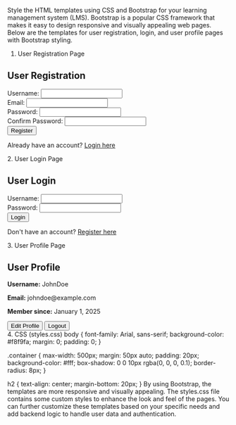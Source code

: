 Style the HTML templates using CSS and Bootstrap for your learning management system (LMS). Bootstrap is a popular CSS framework that makes it easy to design responsive and visually appealing web pages. Below are the templates for user registration, login, and user profile pages with Bootstrap styling.

1. User Registration Page
<!DOCTYPE html>
<html lang="en">
<head>
    <meta charset="UTF-8">
    <meta name="viewport" content="width=device-width, initial-scale=1.0">
    <title>User Registration</title>
    <link href="https://stackpath.bootstrapcdn.com/bootstrap/4.5.2/css/bootstrap.min.css" rel="stylesheet">
    <link rel="stylesheet" href="styles.css">
</head>
<body>
    <div class="container">
        <div class="row justify-content-center">
            <div class="col-md-6">
                <h2 class="text-center mt-5">User Registration</h2>
                <form action="/register" method="POST" class="mt-4">
                    <div class="form-group">
                        <label for="username">Username:</label>
                        <input type="text" class="form-control" id="username" name="username" required>
                    </div>
                    <div class="form-group">
                        <label for="email">Email:</label>
                        <input type="email" class="form-control" id="email" name="email" required>
                    </div>
                    <div class="form-group">
                        <label for="password">Password:</label>
                        <input type="password" class="form-control" id="password" name="password" required>
                    </div>
                    <div class="form-group">
                        <label for="confirm-password">Confirm Password:</label>
                        <input type="password" class="form-control" id="confirm-password" name="confirm-password" required>
                    </div>
                    <button type="submit" class="btn btn-primary btn-block">Register</button>
                </form>
                <p class="text-center mt-3">Already have an account? <a href="/login">Login here</a></p>
            </div>
        </div>
    </div>
    <script src="https://code.jquery.com/jquery-3.5.1.slim.min.js"></script>
    <script src="https://cdn.jsdelivr.net/npm/@popperjs/core@2.5.4/dist/umd/popper.min.js"></script>
    <script src="https://stackpath.bootstrapcdn.com/bootstrap/4.5.2/js/bootstrap.min.js"></script>
</body>
</html>
2. User Login Page
<!DOCTYPE html>
<html lang="en">
<head>
    <meta charset="UTF-8">
    <meta name="viewport" content="width=device-width, initial-scale=1.0">
    <title>User Login</title>
    <link href="https://stackpath.bootstrapcdn.com/bootstrap/4.5.2/css/bootstrap.min.css" rel="stylesheet">
    <link rel="stylesheet" href="styles.css">
</head>
<body>
    <div class="container">
        <div class="row justify-content-center">
            <div class="col-md-6">
                <h2 class="text-center mt-5">User Login</h2>
                <form action="/login" method="POST" class="mt-4">
                    <div class="form-group">
                        <label for="username">Username:</label>
                        <input type="text" class="form-control" id="username" name="username" required>
                    </div>
                    <div class="form-group">
                        <label for="password">Password:</label>
                        <input type="password" class="form-control" id="password" name="password" required>
                    </div>
                    <button type="submit" class="btn btn-primary btn-block">Login</button>
                </form>
                <p class="text-center mt-3">Don't have an account? <a href="/register">Register here</a></p>
            </div>
        </div>
    </div>
    <script src="https://code.jquery.com/jquery-3.5.1.slim.min.js"></script>
    <script src="https://cdn.jsdelivr.net/npm/@popperjs/core@2.5.4/dist/umd/popper.min.js"></script>
    <script src="https://stackpath.bootstrapcdn.com/bootstrap/4.5.2/js/bootstrap.min.js"></script>
</body>
</html>
3. User Profile Page
<!DOCTYPE html>
<html lang="en">
<head>
    <meta charset="UTF-8">
    <meta name="viewport" content="width=device-width, initial-scale=1.0">
    <title>User Profile</title>
    <link href="https://stackpath.bootstrapcdn.com/bootstrap/4.5.2/css/bootstrap.min.css" rel="stylesheet">
    <link rel="stylesheet" href="styles.css">
</head>
<body>
    <div class="container">
        <div class="row justify-content-center">
            <div class="col-md-6">
                <h2 class="text-center mt-5">User Profile</h2>
                <div class="card mt-4">
                    <div class="card-body">
                        <p><strong>Username:</strong> JohnDoe</p>
                        <p><strong>Email:</strong> johndoe@example.com</p>
                        <p><strong>Member since:</strong> January 1, 2025</p>
                    </div>
                </div>
                <div class="mt-3">
                    <button class="btn btn-secondary btn-block" onclick="window.location.href='/edit-profile'">Edit Profile</button>
                    <button class="btn btn-danger btn-block" onclick="window.location.href='/logout'">Logout</button>
                </div>
            </div>
        </div>
    </div>
    <script src="https://code.jquery.com/jquery-3.5.1.slim.min.js"></script>
    <script src="https://cdn.jsdelivr.net/npm/@popperjs/core@2.5.4/dist/umd/popper.min.js"></script>
    <script src="https://stackpath.bootstrapcdn.com/bootstrap/4.5.2/js/bootstrap.min.js"></script>
</body>
</html>
4. CSS (styles.css)
body {
    font-family: Arial, sans-serif;
    background-color: #f8f9fa;
    margin: 0;
    padding: 0;
}

.container {
    max-width: 500px;
    margin: 50px auto;
    padding: 20px;
    background-color: #fff;
    box-shadow: 0 0 10px rgba(0, 0, 0, 0.1);
    border-radius: 8px;
}

h2 {
    text-align: center;
    margin-bottom: 20px;
}
By using Bootstrap, the templates are more responsive and visually appealing. The styles.css file contains some custom styles to enhance the look and feel of the pages. You can further customize these templates based on your specific needs and add backend logic to handle user data and authentication.
